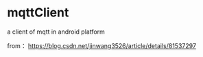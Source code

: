 # mqttClient
a client of mqtt  in android platform

from： https://blog.csdn.net/jinwang3526/article/details/81537297
